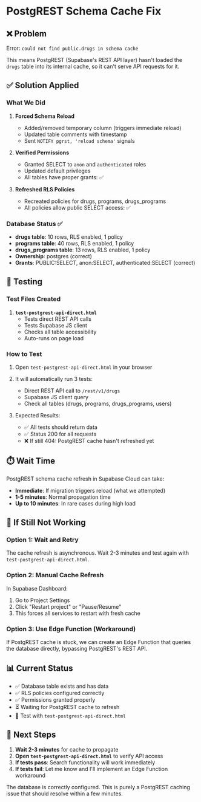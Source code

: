 # PostgREST Schema Cache Fix

## ❌ Problem
Error: `could not find public.drugs in schema cache`

This means PostgREST (Supabase's REST API layer) hasn't loaded the `drugs` table into its internal cache, so it can't serve API requests for it.

## ✅ Solution Applied

### What We Did

1. **Forced Schema Reload**
   - Added/removed temporary column (triggers immediate reload)
   - Updated table comments with timestamp
   - Sent `NOTIFY pgrst, 'reload schema'` signals

2. **Verified Permissions**
   - Granted SELECT to `anon` and `authenticated` roles
   - Updated default privileges
   - All tables have proper grants: ✅

3. **Refreshed RLS Policies**
   - Recreated policies for drugs, programs, drugs_programs
   - All policies allow public SELECT access: ✅

### Database Status ✅

- **drugs table**: 10 rows, RLS enabled, 1 policy
- **programs table**: 40 rows, RLS enabled, 1 policy
- **drugs_programs table**: 13 rows, RLS enabled, 1 policy
- **Ownership**: postgres (correct)
- **Grants**: PUBLIC:SELECT, anon:SELECT, authenticated:SELECT (correct)

## 🧪 Testing

### Test Files Created

1. **`test-postgrest-api-direct.html`**
   - Tests direct REST API calls
   - Tests Supabase JS client
   - Checks all table accessibility
   - Auto-runs on page load

### How to Test

1. Open `test-postgrest-api-direct.html` in your browser
2. It will automatically run 3 tests:
   - Direct REST API call to `/rest/v1/drugs`
   - Supabase JS client query
   - Check all tables (drugs, programs, drugs_programs, users)

3. Expected Results:
   - ✅ All tests should return data
   - ✅ Status 200 for all requests
   - ❌ If still 404: PostgREST cache hasn't refreshed yet

## ⏱️ Wait Time

PostgREST schema cache refresh in Supabase Cloud can take:
- **Immediate**: If migration triggers reload (what we attempted)
- **1-5 minutes**: Normal propagation time
- **Up to 10 minutes**: In rare cases during high load

## 🔄 If Still Not Working

### Option 1: Wait and Retry
The cache refresh is asynchronous. Wait 2-3 minutes and test again with `test-postgrest-api-direct.html`.

### Option 2: Manual Cache Refresh
In Supabase Dashboard:
1. Go to Project Settings
2. Click "Restart project" or "Pause/Resume"
3. This forces all services to restart with fresh cache

### Option 3: Use Edge Function (Workaround)
If PostgREST cache is stuck, we can create an Edge Function that queries the database directly, bypassing PostgREST's REST API.

## 📊 Current Status

- ✅ Database table exists and has data
- ✅ RLS policies configured correctly
- ✅ Permissions granted properly
- ⏳ Waiting for PostgREST cache to refresh
- 🧪 Test with `test-postgrest-api-direct.html`

## 🎯 Next Steps

1. **Wait 2-3 minutes** for cache to propagate
2. **Open `test-postgrest-api-direct.html`** to verify API access
3. **If tests pass**: Search functionality will work immediately
4. **If tests fail**: Let me know and I'll implement an Edge Function workaround

The database is correctly configured. This is purely a PostgREST caching issue that should resolve within a few minutes.
